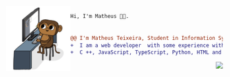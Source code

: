 <img align="left" height="150" src="https://raw.githubusercontent.com/keshavsingh4522/keshavsingh4522/master/Assets/Monkey_Kid_Coding.gif"/>

```diff
Hi, I'm Matheus 👩‍💻.


@@ I'm Matheus Teixeira, Student in Information Systems - UFES.@@
+  I am a web developer  with some experience with
+  C ++, JavaScript, TypeScript, Python, HTML and CSS.
```

<img align="right" src="https://github-readme-stats.vercel.app/api/top-langs/?username=matthaw&layout=compact" />
